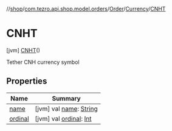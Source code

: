 //[shop](../../../../../index.md)/[com.tezro.api.shop.model.orders](../../../index.md)/[Order](../../index.md)/[Currency](../index.md)/[CNHT](index.md)



# CNHT  
 [jvm] [CNHT](index.md)()  


Tether CNH currency symbol

   


## Properties  
  
|  Name |  Summary | 
|---|---|
| <a name="com.tezro.api.shop.model.orders/Order.Currency.CNHT/name/#/PointingToDeclaration/"></a>[name](name.md)| <a name="com.tezro.api.shop.model.orders/Order.Currency.CNHT/name/#/PointingToDeclaration/"></a> [jvm] val [name](name.md): [String](https://kotlinlang.org/api/latest/jvm/stdlib/kotlin/-string/index.html)   <br>|
| <a name="com.tezro.api.shop.model.orders/Order.Currency.CNHT/ordinal/#/PointingToDeclaration/"></a>[ordinal](ordinal.md)| <a name="com.tezro.api.shop.model.orders/Order.Currency.CNHT/ordinal/#/PointingToDeclaration/"></a> [jvm] val [ordinal](ordinal.md): [Int](https://kotlinlang.org/api/latest/jvm/stdlib/kotlin/-int/index.html)   <br>|

